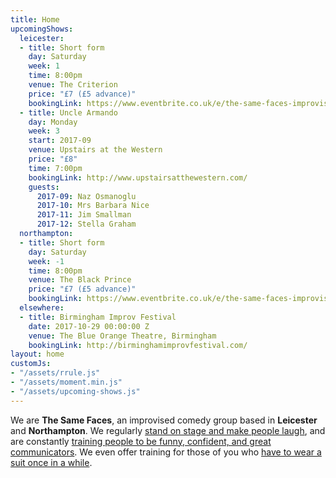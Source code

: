 ```yaml
---
title: Home
upcomingShows:
  leicester:
  - title: Short form
    day: Saturday
    week: 1
    time: 8:00pm
    venue: The Criterion
    price: "£7 (£5 advance)"
    bookingLink: https://www.eventbrite.co.uk/e/the-same-faces-improvised-comedy-leicester-tickets-30686019711?aff=erelexpmlt
  - title: Uncle Armando
    day: Monday
    week: 3
    start: 2017-09
    venue: Upstairs at the Western
    price: "£8"
    time: 7:00pm
    bookingLink: http://www.upstairsatthewestern.com/
    guests:
      2017-09: Naz Osmanoglu
      2017-10: Mrs Barbara Nice
      2017-11: Jim Smallman
      2017-12: Stella Graham
  northampton:
  - title: Short form
    day: Saturday
    week: -1
    time: 8:00pm
    venue: The Black Prince
    price: "£7 (£5 advance)"
    bookingLink: https://www.eventbrite.co.uk/e/the-same-faces-improvised-comedy-northampton-tickets-31571746945?aff=erelpanelorg
  elsewhere:
  - title: Birmingham Improv Festival
    date: 2017-10-29 00:00:00 Z
    venue: The Blue Orange Theatre, Birmingham
    bookingLink: http://birminghamimprovfestival.com/
layout: home
customJs:
- "/assets/rrule.js"
- "/assets/moment.min.js"
- "/assets/upcoming-shows.js"
---
```


We are **The Same Faces**, an improvised comedy group based in **Leicester** and **Northampton**.  We regularly [stand on stage and make people laugh](/shows), and are constantly [training people to be funny, confident, and great communicators](/workshops). We even offer training for those of you who [have to wear a suit once in a while](/corporate).

